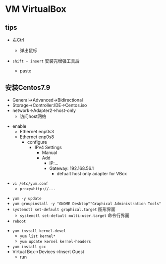 # VM VirtualBox

## tips
+ 右Ctrl 
    + 弹出鼠标

+ `shift + insert` 安装完增强工具后
    + paste

## 安装Centos7.9
<!-- 配置 -->
+ General->Advanced->Bidirectional
+ Storage->Controller:IDE->Centos.iso
+ network->Adapter2->host-only
    + 访问host网络

<!-- 网络配置 -->
+ enable
    + Ethernet enp0s3
    + Ethernet enp0s8
        + configure
            + IPv4 Settings
                + Manual
                + Add 
                    + IP:...
                    + Gateway: 192.168.56.1
                        + defualt host only adapter for VBox

<!-- yum proxy -->
+ `vi /etc/yum.conf`
    + `proxy=http://...`

<!-- 安装桌面 -->
+ `yum -y update`
+ `yum groupinstall -y "GNOME Desktop""Graphical Administration Tools"`
+ `systemctl set-default graphical.target` 图形界面
    + `systemctl set-default multi-user.target` 命令行界面
+ `reboot`

<!-- virtualBox Guest Additions  -->
+ `yum install kernel-devel`
    + `yum list kernel*`
    + `yum update kernel kernel-headers`
+ `yum install gcc`
+ Virtual Box->Devices->Insert Guest
    + run